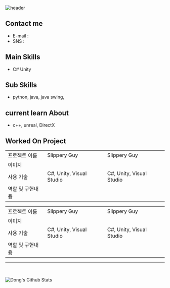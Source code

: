
![header](https://capsule-render.vercel.app/api?type=slice&text=Hello&rotate=8&animation=fadeIn&fontAlign=70&fontAlignY=30&theme=radical&desc=Dong's%20Profile&descAlign=70)


## Contact me

- E-mail : 
- SNS : 

## Main Skills
- C# Unity 


## Sub Skills
- python, java, java swing,



## current learn About
- c++, unreal, DirectX

## Worked On Project
<table width=100%>
<tr>
<td width>프로젝트 이름</td> <td>Slippery Guy</td> <td>Slippery Guy</td> 
</tr>
<tr>
<td>이미지</td><td></td><td></td>
</tr>
<tr>
<td>사용 기술</td><td>C#, Unity, Visual Studio</td><td>C#, Unity, Visual Studio</td>
</tr>
<tr>
<td>역할 및 구현내용</td> <td> </td><td> </td>
</tr>
</table>

<table width=100%>
<tr>
<td >프로젝트 이름</td> <td>Slippery Guy</td> <td>Slippery Guy</td> 
</tr>
<tr>
<td>이미지</td><td></td><td></td>
</tr>
<tr>
<td>사용 기술</td><td>C#, Unity, Visual Studio</td><td>C#, Unity, Visual Studio</td>
</tr>
<tr>
<td>역할 및 구현내용</td> <td> </td><td> </td>
</tr>
</table>

---

<br>

![Dong's Github Stats](https://github-readme-stats.vercel.app/api?username=shehdrbs123&show_icons=true&theme=radical)


 
<!--
**shehdrbs123/shehdrbs123** is a ✨ _special_ ✨ repository because its `README.md` (this file) appears on your GitHub profile.

Here are some ideas to get you started:

- 🔭 I’m currently working on ...
- 🌱 I’m currently learning ...
- 👯 I’m looking to collaborate on ...
- 🤔 I’m looking for help with ...
- 💬 Ask me about ...
- 📫 How to reach me: ...
- 😄 Pronouns: ...
- ⚡ Fun fact: ...
-->
